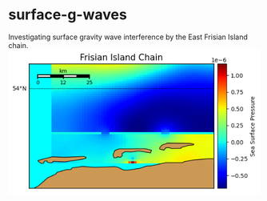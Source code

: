 # surface-g-waves
Investigating surface gravity wave interference by the East Frisian Island chain.
![Alt text](python_code/basemap/03jan2021_example.png?raw=true "Title")
